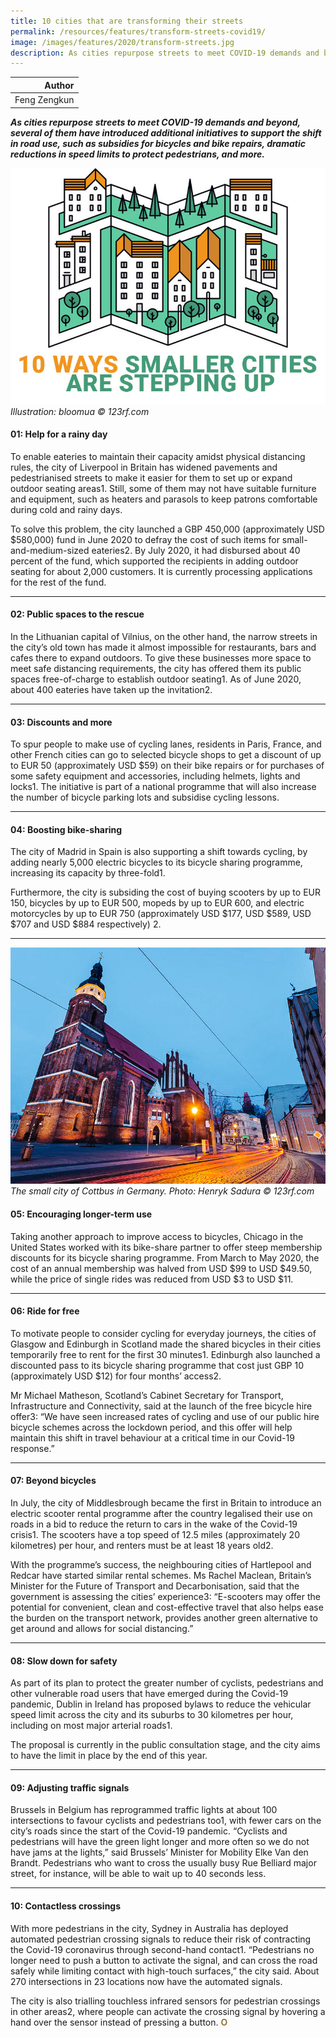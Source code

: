 ```yaml
---
title: 10 cities that are transforming their streets
permalink: /resources/features/transform-streets-covid19/
image: /images/features/2020/transform-streets.jpg
description: As cities repurpose streets to meet COVID-19 demands and beyond, several of them have introduced additional initiatives to support the shift in road use, such as subsidies for bicycles and bike repairs, dramatic reductions in speed limits to protect pedestrians, and more.
---
```


| Author |
|---:|
| Feng Zengkun |

***As cities repurpose streets to meet COVID-19 demands and beyond, several of them have introduced additional initiatives to support the shift in road use, such as subsidies for bicycles and bike repairs, dramatic reductions in speed limits to protect pedestrians, and more.***

![How smaller cities are stepping up](/images/features/2020/smaller-cities.jpg/)*Illustration: bloomua © 123rf.com*

#### **01: Help for a rainy day**

To enable eateries to maintain their capacity amidst physical distancing rules, the city of Liverpool in Britain has widened pavements and pedestrianised streets to make it easier for them to set up or expand outdoor seating areas1. Still, some of them may not have suitable furniture and equipment, such as heaters and parasols to keep patrons comfortable during cold and rainy days.

To solve this problem, the city launched a GBP 450,000 (approximately USD $580,000) fund in June 2020 to defray the cost of such items for small-and-medium-sized eateries2. By July 2020, it had disbursed about 40 percent of the fund, which supported the recipients in adding outdoor seating for about 2,000 customers. It is currently processing applications for the rest of the fund.  

---

#### **02: Public spaces to the rescue**

In the Lithuanian capital of Vilnius, on the other hand, the narrow streets in the city’s old town has made it almost impossible for restaurants, bars and cafes there to expand outdoors. To give these businesses more space to meet safe distancing requirements, the city has offered them its public spaces free-of-charge to establish outdoor seating1. As of June 2020, about 400 eateries have taken up the invitation2.

---

#### **03: Discounts and more**

To spur people to make use of cycling lanes, residents in Paris, France, and other French cities can go to selected bicycle shops to get a discount of up to EUR 50 (approximately USD $59) on their bike repairs or for purchases of some safety equipment and accessories, including helmets, lights and locks1. The initiative is part of a national programme that will also increase the number of bicycle parking lots and subsidise cycling lessons. 

---

#### **04: Boosting bike-sharing**

The city of Madrid in Spain is also supporting a shift towards cycling, by adding nearly 5,000 electric bicycles to its bicycle sharing programme, increasing its capacity by three-fold1. 

Furthermore, the city is subsiding the cost of buying scooters by up to EUR 150, bicycles by up to EUR 500, mopeds by up to EUR 600, and electric motorcycles by up to EUR 750 (approximately USD $177, USD $589, USD $707 and USD $884 respectively) 2. 

---

![The small city of Cottbus in Germany](/images/features/2020/cottbus.jpg/)*The small city of Cottbus in Germany. Photo: Henryk Sadura © 123rf.com*

#### **05: Encouraging longer-term use**

Taking another approach to improve access to bicycles, Chicago in the United States worked with its bike-share partner to offer steep membership discounts for its bicycle sharing programme. From March to May 2020, the cost of an annual membership was halved from USD $99 to USD $49.50, while the price of single rides was reduced from USD $3 to USD $11.

---

#### **06: Ride for free**

To motivate people to consider cycling for everyday journeys, the cities of Glasgow and Edinburgh in Scotland made the shared bicycles in their cities temporarily free to rent for the first 30 minutes1. Edinburgh also launched a discounted pass to its bicycle sharing programme that cost just GBP 10 (approximately USD $12) for four months’ access2.

Mr Michael Matheson, Scotland’s Cabinet Secretary for Transport, Infrastructure and Connectivity, said at the launch of the free bicycle hire offer3: “We have seen increased rates of cycling and use of our public hire bicycle schemes across the lockdown period, and this offer will help maintain this shift in travel behaviour at a critical time in our Covid-19 response.” 

---

#### **07: Beyond bicycles**

In July, the city of Middlesbrough became the first in Britain to introduce an electric scooter rental programme after the country legalised their use on roads in a bid to reduce the return to cars in the wake of the Covid-19 crisis1. The scooters have a top speed of 12.5 miles (approximately 20 kilometres) per hour, and renters must be at least 18 years old2. 

With the programme’s success, the neighbouring cities of Hartlepool and Redcar have started similar rental schemes. Ms Rachel Maclean, Britain’s Minister for the Future of Transport and Decarbonisation, said that the government is assessing the cities’ experience3: “E-scooters may offer the potential for convenient, clean and cost-effective travel that also helps ease the burden on the transport network, provides another green alternative to get around and allows for social distancing.” 

---

#### **08: Slow down for safety**

As part of its plan to protect the greater number of cyclists, pedestrians and other vulnerable road users that have emerged during the Covid-19 pandemic, Dublin in Ireland has proposed bylaws to reduce the vehicular speed limit across the city and its suburbs to 30 kilometres per hour, including on most major arterial roads1.

The proposal is currently in the public consultation stage, and the city aims to have the limit in place by the end of this year.   

---

#### **09: Adjusting traffic signals**

Brussels in Belgium has reprogrammed traffic lights at about 100 intersections to favour cyclists and pedestrians too1, with fewer cars on the city’s roads since the start of the Covid-19 pandemic. “Cyclists and pedestrians will have the green light longer and more often so we do not have jams at the lights,” said Brussels’ Minister for Mobility Elke Van den Brandt. Pedestrians who want to cross the usually busy Rue Belliard major street, for instance, will be able to wait up to 40 seconds less. 

---

#### **10: Contactless crossings** 

With more pedestrians in the city, Sydney in Australia has deployed automated pedestrian crossing signals to reduce their risk of contracting the Covid-19 coronavirus through second-hand contact1. “Pedestrians no longer need to push a button to activate the signal, and can cross the road safely while limiting contact with high-touch surfaces,” the city said. About 270 intersections in 23 locations now have the automated signals.

The city is also trialling touchless infrared sensors for pedestrian crossings in other areas2, where people can activate the crossing signal by hovering a hand over the sensor instead of pressing a button. **<font color="#967942">O</font>**
